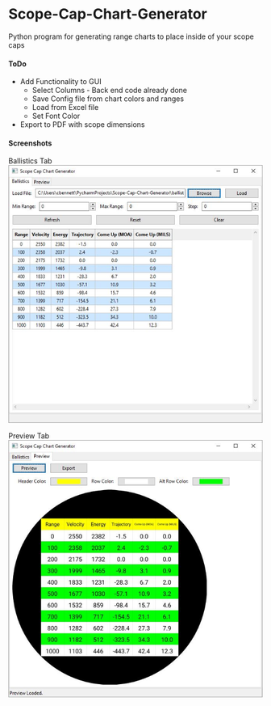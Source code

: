 # Scope-Cap-Chart-Generator
Python program for generating range charts to place inside of your scope caps

#### ToDo
 * Add Functionality to GUI
    * Select Columns - Back end code already done
    * Save Config file from chart colors and ranges
    * Load from Excel file 
    * Set Font Color
 * Export to PDF with scope dimensions

#### Screenshots
Ballistics Tab
![Ballistics Tab](https://github.com/Caleb68864/Scope-Cap-Chart-Generator/blob/master/screenshots/Ballistics_Tab.JPG?raw=true)


Preview Tab
![Preview Tab](https://github.com/Caleb68864/Scope-Cap-Chart-Generator/blob/master/screenshots/Preview_Tab.JPG?raw=true)
